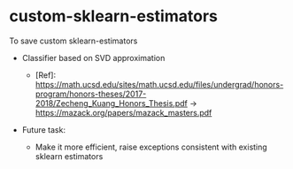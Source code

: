 # custom-sklearn-estimators
To save custom sklearn-estimators
- Classifier based on SVD approximation
  - [Ref]: https://math.ucsd.edu/sites/math.ucsd.edu/files/undergrad/honors-program/honors-theses/2017-2018/Zecheng_Kuang_Honors_Thesis.pdf -> https://mazack.org/papers/mazack_masters.pdf
    
- Future task:
  - Make it more efficient, raise exceptions consistent with existing sklearn estimators
